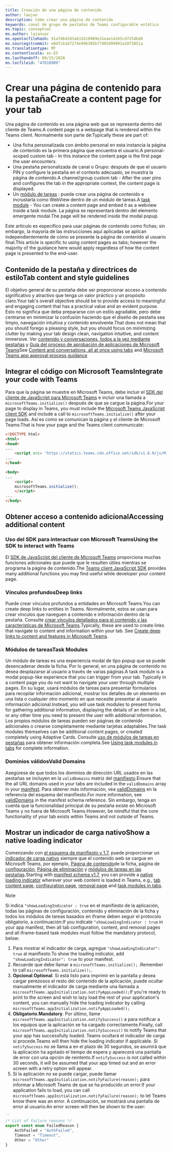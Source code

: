 ```yaml
---
title: Creación de una página de contenido
author: laujan
description: Cómo crear una página de contenido
keywords: canal de grupo de pestañas de Teams configurable estático
ms.topic: conceptual
ms.author: lajanuar
ms.openlocfilehash: 91a7d643d3a631610989e31eae14265cd725dbd0
ms.sourcegitcommit: e8dfcb167274e996395b77d65999991a18f2051a
ms.translationtype: MT
ms.contentlocale: es-ES
ms.lasthandoff: 09/15/2020
ms.locfileid: "47818909"
---
```

# <a name="create-a-content-page-for-your-tab"></a><span data-ttu-id="bda49-104">Crear una página de contenido para la pestaña</span><span class="sxs-lookup"><span data-stu-id="bda49-104">Create a content page for your tab</span></span>

<span data-ttu-id="bda49-105">Una página de contenido es una página web que se representa dentro del cliente de Teams.</span><span class="sxs-lookup"><span data-stu-id="bda49-105">A content page is a webpage that is rendered within the Teams client.</span></span> <span data-ttu-id="bda49-106">Normalmente son parte de:</span><span class="sxs-lookup"><span data-stu-id="bda49-106">Typically these are part of:</span></span>

* <span data-ttu-id="bda49-107">Una ficha personalizada con ámbito personal en esta instancia la página de contenido es la primera página que encuentra el usuario.</span><span class="sxs-lookup"><span data-stu-id="bda49-107">A personal-scoped custom tab - In this instance the content page is the first page the user encounters.</span></span>
* <span data-ttu-id="bda49-108">Una pestaña personalizada de canal o Grupo: después de que el usuario PIN y configure la pestaña en el contexto adecuado, se muestra la página de contenido.</span><span class="sxs-lookup"><span data-stu-id="bda49-108">A channel/group custom tab - After the user pins and configures the tab in the appropriate context, the content page is displayed.</span></span>
* <span data-ttu-id="bda49-109">Un [módulo de tareas](~/task-modules-and-cards/what-are-task-modules.md) : puede crear una página de contenido e incrustarla como WebView dentro de un módulo de tareas.</span><span class="sxs-lookup"><span data-stu-id="bda49-109">A [task module](~/task-modules-and-cards/what-are-task-modules.md) - You can create a content page and embed it as a webview inside a task module.</span></span> <span data-ttu-id="bda49-110">La página se representará dentro del elemento emergente modal.</span><span class="sxs-lookup"><span data-stu-id="bda49-110">The page will be rendered inside the modal popup.</span></span>

<span data-ttu-id="bda49-111">Este artículo es específico para usar páginas de contenido como fichas; sin embargo, la mayoría de las instrucciones aquí aplicadas se aplican independientemente de cómo se presente la página de contenido al usuario final.</span><span class="sxs-lookup"><span data-stu-id="bda49-111">This article is specific to using content pages as tabs; however the majority of the guidance here would apply regardless of how the content page is presented to the end-user.</span></span>

## <a name="tab-content-and-style-guidelines"></a><span data-ttu-id="bda49-112">Contenido de la pestaña y directrices de estilo</span><span class="sxs-lookup"><span data-stu-id="bda49-112">Tab content and style guidelines</span></span>

<span data-ttu-id="bda49-113">El objetivo general de su pestaña debe ser proporcionar acceso a contenido significativo y atractivo que tenga un valor práctico y un propósito claro.</span><span class="sxs-lookup"><span data-stu-id="bda49-113">Your tab's overall objective should be to provide access to meaningful and engaging content that has a practical value and an evident purpose.</span></span> <span data-ttu-id="bda49-114">Esto no significa que deba prepararse con un estilo agradable, pero debe centrarse en minimizar la confusión haciendo que el diseño de pestaña sea limpio, navegación intuitiva y contenido envolvente.</span><span class="sxs-lookup"><span data-stu-id="bda49-114">That does not mean that you should forego a pleasing style, but you should focus on minimizing clutter by making your tab design clean, navigation intuitive, and content immersive.</span></span> <span data-ttu-id="bda49-115">Ver [contenido y conversaciones, todos a la vez mediante pestañas](~/tabs/design/tabs.md) y [Guía del proceso de aprobación de aplicaciones de Microsoft Teams](~/concepts/deploy-and-publish/appsource/prepare/frequently-failed-cases.md)</span><span class="sxs-lookup"><span data-stu-id="bda49-115">See [Content and conversations, all at once using tabs](~/tabs/design/tabs.md) and [Microsoft Teams app approval process guidance](~/concepts/deploy-and-publish/appsource/prepare/frequently-failed-cases.md)</span></span>

## <a name="integrate-your-code-with-teams"></a><span data-ttu-id="bda49-116">Integrar el código con Microsoft Teams</span><span class="sxs-lookup"><span data-stu-id="bda49-116">Integrate your code with Teams</span></span>

<span data-ttu-id="bda49-117">Para que la página se muestre en Microsoft Teams, debe incluir el [SDK del cliente de JavaScript para Microsoft Teams](/javascript/api/overview/msteams-client?view=msteams-client-js-latest) e incluir una llamada a `microsoftTeams.initialize()` después de que se cargue la página.</span><span class="sxs-lookup"><span data-stu-id="bda49-117">For your page to display in Teams, you must include the [Microsoft Teams JavaScript client SDK](/javascript/api/overview/msteams-client?view=msteams-client-js-latest) and include a call to `microsoftTeams.initialize()` after your page loads.</span></span> <span data-ttu-id="bda49-118">Así es como se comunican la página y el cliente de Microsoft Teams:</span><span class="sxs-lookup"><span data-stu-id="bda49-118">That is how your page and the Teams client communicate:</span></span>

```html
<!DOCTYPE html>
<html>
<head>
...
    <script src= 'https://statics.teams.cdn.office.net/sdk/v1.6.0/js/MicrosoftTeams.min.js'></script>
...
</head>

<body>
...
    <script>
    microsoftTeams.initialize();
    </script>
...
</body>
```

## <a name="accessing-additional-content"></a><span data-ttu-id="bda49-119">Obtener acceso a contenido adicional</span><span class="sxs-lookup"><span data-stu-id="bda49-119">Accessing additional content</span></span>

### <a name="using-the-sdk-to-interact-with-teams"></a><span data-ttu-id="bda49-120">Uso del SDK para interactuar con Microsoft Teams</span><span class="sxs-lookup"><span data-stu-id="bda49-120">Using the SDK to interact with Teams</span></span>

<span data-ttu-id="bda49-121">El [SDK de JavaScript del cliente de Microsoft Teams](~/tabs/how-to/using-teams-client-sdk.md) proporciona muchas funciones adicionales que puede que le resulten útiles mientras se programa la página de contenido.</span><span class="sxs-lookup"><span data-stu-id="bda49-121">The [Teams client JavaScript SDK](~/tabs/how-to/using-teams-client-sdk.md) provides many additional functions you may find useful while developer your content page.</span></span>

### <a name="deep-links"></a><span data-ttu-id="bda49-122">Vínculos profundos</span><span class="sxs-lookup"><span data-stu-id="bda49-122">Deep links</span></span>

<span data-ttu-id="bda49-123">Puede crear vínculos profundos a entidades en Microsoft Teams.</span><span class="sxs-lookup"><span data-stu-id="bda49-123">You can create deep links to entities in Teams.</span></span> <span data-ttu-id="bda49-124">Normalmente, estos se usan para crear vínculos que naveguen a contenido e información dentro de la pestaña. Consulte [crear vínculos detallados para el contenido y las características de Microsoft Teams](~/concepts/build-and-test/deep-links.md).</span><span class="sxs-lookup"><span data-stu-id="bda49-124">Typically, these are used to create links that navigate to content and information within your tab. See [Create deep links to content and features in Microsoft Teams](~/concepts/build-and-test/deep-links.md).</span></span>

### <a name="task-modules"></a><span data-ttu-id="bda49-125">Módulos de tareas</span><span class="sxs-lookup"><span data-stu-id="bda49-125">Task Modules</span></span>

<span data-ttu-id="bda49-126">Un módulo de tareas es una experiencia modal de tipo popup que se puede desencadenar desde la ficha. Por lo general, en una página de contenido no desea desplazarse al usuario a través de varias páginas.</span><span class="sxs-lookup"><span data-stu-id="bda49-126">A task module is a modal popup-like experience that you can trigger from your tab. Typically in a content page you do not want to navigate your user through multiple pages.</span></span> <span data-ttu-id="bda49-127">En su lugar, usará módulos de tareas para presentar formularios para recopilar información adicional, mostrar los detalles de un elemento en una lista o cualquier otro momento en que necesite presentar al usuario información adicional.</span><span class="sxs-lookup"><span data-stu-id="bda49-127">Instead, you will use task modules to present forms for gathering additional information, displaying the details of an item in a list, or any other time you need to present the user with additional information.</span></span> <span data-ttu-id="bda49-128">Los propios módulos de tareas pueden ser páginas de contenido adicionales o crearse completamente mediante tarjetas adaptables.</span><span class="sxs-lookup"><span data-stu-id="bda49-128">The task modules themselves can be additional content pages, or created completely using Adaptive Cards.</span></span> <span data-ttu-id="bda49-129">Consulte [uso de módulos de tareas en pestañas](~/task-modules-and-cards/task-modules/task-modules-tabs.md) para obtener información completa.</span><span class="sxs-lookup"><span data-stu-id="bda49-129">See [Using task modules in tabs](~/task-modules-and-cards/task-modules/task-modules-tabs.md) for complete information.</span></span>

### <a name="valid-domains"></a><span data-ttu-id="bda49-130">Dominios válidos</span><span class="sxs-lookup"><span data-stu-id="bda49-130">Valid Domains</span></span>

<span data-ttu-id="bda49-131">Asegúrese de que todos los dominios de dirección URL usados en las pestañas se incluyen en la `validDomains` matriz del [manifiesto](~/concepts/build-and-test/apps-package.md).</span><span class="sxs-lookup"><span data-stu-id="bda49-131">Ensure that the all URL domains used in your tabs are included in the `validDomains` array in your [manifest](~/concepts/build-and-test/apps-package.md).</span></span> <span data-ttu-id="bda49-132">Para obtener más información, vea [validDomains](~/resources/schema/manifest-schema.md#validdomains) en la referencia del esquema del manifiesto.</span><span class="sxs-lookup"><span data-stu-id="bda49-132">For more information, see [validDomains](~/resources/schema/manifest-schema.md#validdomains) in the manifest schema reference.</span></span> <span data-ttu-id="bda49-133">Sin embargo, tenga en cuenta que la funcionalidad principal de su pestaña existe en Microsoft Teams y no fuera de Microsoft Teams.</span><span class="sxs-lookup"><span data-stu-id="bda49-133">However, be mindful that the core functionality of your tab exists within Teams and not outside of Teams.</span></span>

## <a name="show-a-native-loading-indicator"></a><span data-ttu-id="bda49-134">Mostrar un indicador de carga nativo</span><span class="sxs-lookup"><span data-stu-id="bda49-134">Show a native loading indicator</span></span>

<span data-ttu-id="bda49-135">Comenzando con [el esquema de manifiesto v 1.7](../../../resources/schema/manifest-schema.md), puede proporcionar un [indicador de carga nativo](../../../resources/schema/manifest-schema.md#showloadingindicator) siempre que el contenido web se cargue en Microsoft Teams, por ejemplo, [Página de contenido](#integrate-your-code-with-teams)de la ficha, página de [configuración](configuration-page.md), [Página de eliminación](removal-page.md) y [módulos de tareas en las pestañas](../../../task-modules-and-cards/task-modules/task-modules-tabs.md).</span><span class="sxs-lookup"><span data-stu-id="bda49-135">Starting with [manifest schema v1.7](../../../resources/schema/manifest-schema.md), you can provide a [native loading indicator](../../../resources/schema/manifest-schema.md#showloadingindicator) wherever your web content is loaded in Teams, e.g., [tab content page](#integrate-your-code-with-teams), [configuration page](configuration-page.md), [removal page](removal-page.md) and [task modules in tabs](../../../task-modules-and-cards/task-modules/task-modules-tabs.md).</span></span>

> [!NOTE]
> <span data-ttu-id="bda49-136">Si indica  `"showLoadingIndicator : true`  en el manifiesto de la aplicación, todas las páginas de configuración, contenido y eliminación de la ficha y todos los módulos de tareas basados en iframe deben seguir el protocolo obligatorio, a continuación:</span><span class="sxs-lookup"><span data-stu-id="bda49-136">If you indicate  `"showLoadingIndicator : true`  in your app manifest, then all tab configuration, content, and removal pages and all iframe-based task modules must follow the mandatory protocol, below:</span></span>

1. <span data-ttu-id="bda49-137">Para mostrar el indicador de carga, agregue `"showLoadingIndicator": true` al manifiesto.</span><span class="sxs-lookup"><span data-stu-id="bda49-137">To show the loading indicator, add `"showLoadingIndicator": true` to your manifest.</span></span> 
2. <span data-ttu-id="bda49-138">Recuerde que debe llamar a `microsoftTeams.initialize();` .</span><span class="sxs-lookup"><span data-stu-id="bda49-138">Remember to call `microsoftTeams.initialize();`.</span></span>
3. <span data-ttu-id="bda49-139">**Opcional**.</span><span class="sxs-lookup"><span data-stu-id="bda49-139">**Optional**.</span></span> <span data-ttu-id="bda49-140">Si está listo para imprimir en la pantalla y desea cargar perezosos el resto del contenido de la aplicación, puede ocultar manualmente el indicador de carga mediante una llamada a `microsoftTeams.appInitialization.notifyAppLoaded();`</span><span class="sxs-lookup"><span data-stu-id="bda49-140">If you're ready to print to the screen and wish to lazy load the rest of your application's content, you can manually hide the loading indicator by calling `microsoftTeams.appInitialization.notifyAppLoaded();`</span></span>
4. <span data-ttu-id="bda49-141">**Obligatorio**.</span><span class="sxs-lookup"><span data-stu-id="bda49-141">**Mandatory**.</span></span> <span data-ttu-id="bda49-142">Por último, llame `microsoftTeams.appInitialization.notifySuccess()` a para notificar a los equipos que la aplicación se ha cargado correctamente.</span><span class="sxs-lookup"><span data-stu-id="bda49-142">Finally, call `microsoftTeams.appInitialization.notifySuccess()` to notify Teams that your app has successfully loaded.</span></span> <span data-ttu-id="bda49-143">Teams ocultará el indicador de carga si procede.</span><span class="sxs-lookup"><span data-stu-id="bda49-143">Teams will then hide the loading indicator if applicable.</span></span> <span data-ttu-id="bda49-144">Si  `notifySuccess`  no se llama a en el plazo de 30 segundos, se asumirá que la aplicación ha agotado el tiempo de espera y aparecerá una pantalla de error con una opción de reintento.</span><span class="sxs-lookup"><span data-stu-id="bda49-144">If  `notifySuccess`  is not called within 30 seconds, it will be assumed that your app timed out and an error screen with a retry option will appear.</span></span>
5. <span data-ttu-id="bda49-145">Si la aplicación no se puede cargar, puede llamar `microsoftTeams.appInitialization.notifyFailure(reason);` para informar a Microsoft Teams de que se ha producido un error.</span><span class="sxs-lookup"><span data-stu-id="bda49-145">If your application fails to load, you can call `microsoftTeams.appInitialization.notifyFailure(reason);` to let Teams know there was an error.</span></span> <span data-ttu-id="bda49-146">A continuación, se mostrará una pantalla de error al usuario:</span><span class="sxs-lookup"><span data-stu-id="bda49-146">An error screen will then be shown to the user:</span></span>

```typescript
``
/* List of failure reasons */
export const enum FailedReason {
    AuthFailed = "AuthFailed",
    Timeout = "Timeout",
    Other = "Other"
}
```
>
